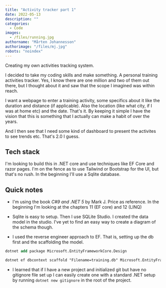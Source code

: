 ```yaml
---
title: "Activity tracker part 1"
date: 2022-05-13
description: ""
categories:
  - Code
images:
  - /files/running.jpg
authorname: "Mårten Johannesson"
authorimage: "/files/mj.jpg"
robots: "noindex"
---
```

Creating my own activities tracking system.
<!--more-->

I decided to take my coding skills and make something. A personal training activities tracker. Yes, I know there are one million and two of them out there, but I thought about it and saw that the scope I imagined was within reach.

I want a webpage to enter a training activity, some specifics about it like the duration and distance (if applicable). Also the location (like what city, if I was at home etc) and the date. That's it. By keeping it simple I have the vision that this is something that I actually can make a habit of over the years.

And I then see that I need some kind of dashboard to present the activites to see trends etc. That's 2.0 I guess.

## Tech stack

I'm looking to build this in .NET core and use techniques like EF Core and razor pages. I'm on the fence as to use Tailwind or Bootstrap for the UI, but that's no rush. In the beginning I'll use a Sqlite database.

## Quick notes

* I'm using the book *C#9 and .NET 5* by Mark J. Price as reference. In the beginning I'm looking at the chapters 11 (EF core) and 12 (LINQ)

* Sqlite is easy to setup. Then I use SQLite Studio. I created the data model in the studio. I've yet to find an easy way to create a diagram of the schema though.

* I used the reverse engineer approach to EF. That is, setting up the db first and the scaffolding the model.

```ps
dotnet add package Microsoft.EntityFrameworkCore.Design

dotnet ef dbcontext scaffold "Filename=training.db" Microsoft.EntityFrameworkCore.Sqlite --output-dir AutoGenModels --namespace Training.Shared.Autogen --data-annotations --context Training
 ```

* I learned that if I have a new project and initialized git but have no gitignore file set up I can easily create one with a standard .NET setup by running `dotnet new gitignore` in the root of the project.
